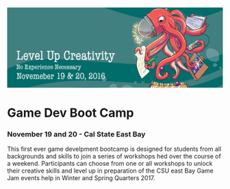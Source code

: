 ![Game Dev Boot Camp Banner](banner.png "LGame Dev Boot Camp Banner")

# Game Dev Boot Camp
### November 19 and 20 - Cal State East Bay
This first ever game develpment bootcamp is designed for students from all backgrounds and skills to join a series of workshops hed over the course of a weekend.  Participants can choose from one or all workshops to unlock their creative skills and level up in preparation of the CSU east Bay Game Jam events help in Winter and Spring Quarters 2017.
